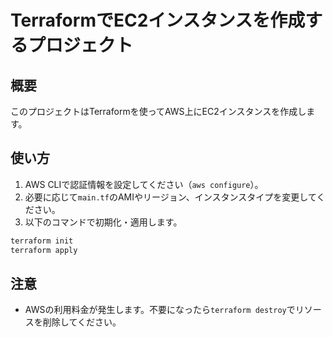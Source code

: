 # TerraformでEC2インスタンスを作成するプロジェクト

## 概要
このプロジェクトはTerraformを使ってAWS上にEC2インスタンスを作成します。

## 使い方
1. AWS CLIで認証情報を設定してください（`aws configure`）。
2. 必要に応じて`main.tf`のAMIやリージョン、インスタンスタイプを変更してください。
3. 以下のコマンドで初期化・適用します。

```sh
terraform init
terraform apply
```

## 注意
- AWSの利用料金が発生します。不要になったら`terraform destroy`でリソースを削除してください。
